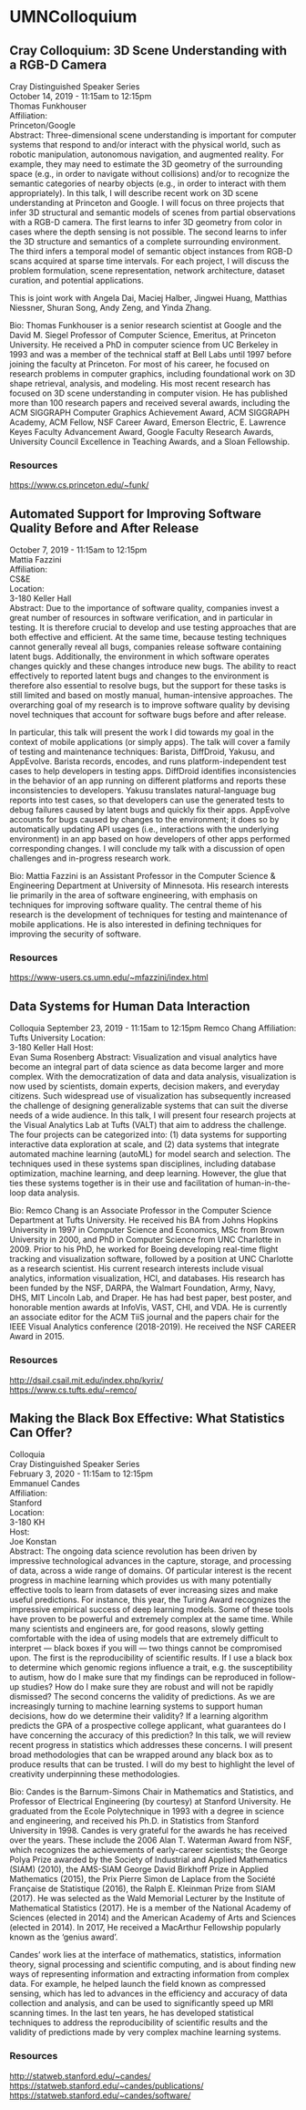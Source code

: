 # UMNColloquium

## Cray Colloquium: 3D Scene Understanding with a RGB-D Camera
 Cray Distinguished Speaker Series   
October 14, 2019 - 11:15am to 12:15pm   
Thomas Funkhouser   
Affiliation:      
Princeton/Google   
Abstract: Three-dimensional scene understanding is important for computer systems
that respond to and/or interact with the physical world, such as robotic
manipulation, autonomous navigation, and augmented reality.  For
example, they may need to estimate the 3D geometry of the surrounding
space (e.g., in order to navigate without collisions) and/or to
recognize the semantic categories of nearby objects (e.g., in order to
interact with them appropriately).   In this talk, I will describe
recent work on 3D scene understanding at Princeton and Google.   I will
focus on three projects that infer 3D structural and semantic models of
scenes from partial observations with a RGB-D camera.   The first learns
to infer 3D geometry from color in cases where the depth sensing is not
possible.  The second learns to infer the 3D structure and semantics of
a complete surrounding environment.  The third infers a temporal model
of semantic object instances from RGB-D scans acquired at sparse time
intervals.   For each project, I will discuss the problem formulation,
scene representation, network architecture, dataset curation, and
potential applications.

This is joint work with Angela Dai, Maciej Halber, Jingwei Huang,
Matthias Niessner, Shuran Song, Andy Zeng, and Yinda Zhang.


Bio: Thomas Funkhouser is a senior research scientist at Google and the David
M. Siegel Professor of Computer Science, Emeritus, at Princeton
University.  He received a PhD in computer science from UC Berkeley in
1993 and was a member of the technical staff at Bell Labs until 1997
before joining the faculty at Princeton.  For most of his career, he
focused on research problems in computer graphics, including
foundational work on 3D shape retrieval, analysis, and modeling.   His
most recent research has focused on 3D scene understanding in computer
vision.   He has published more than 100 research papers and received
several awards, including the ACM SIGGRAPH Computer Graphics Achievement
Award, ACM SIGGRAPH Academy, ACM Fellow, NSF Career Award, Emerson
Electric, E. Lawrence Keyes Faculty Advancement Award, Google Faculty
Research Awards, University Council Excellence in Teaching Awards, and a
Sloan Fellowship.
### Resources
https://www.cs.princeton.edu/~funk/  
## Automated Support for Improving Software Quality Before and After Release
October 7, 2019 - 11:15am to 12:15pm  
Mattia Fazzini  
Affiliation:  
CS&E  
Location:   
3-180 Keller Hall  
Abstract: Due to the importance of software quality, companies invest a great number of resources in software verification, and in particular in testing. It is therefore crucial to develop and use testing approaches that are both effective and efficient. At the same time, because testing techniques cannot generally reveal all bugs, companies release software containing latent bugs. Additionally, the environment in which software operates changes quickly and these changes introduce new bugs. The ability to react effectively to reported latent bugs and changes to the environment is therefore also essential to resolve bugs, but the support for these tasks is still limited and based on mostly manual, human-intensive approaches. The overarching goal of my research is to improve software quality by devising novel techniques that account for software bugs before and after release.  

In particular, this talk will present the work I did towards my goal in the context of mobile applications (or simply apps). The talk will cover a family of testing and maintenance techniques: Barista, DiffDroid, Yakusu, and AppEvolve. Barista records, encodes, and runs platform-independent test cases to help developers in testing apps. DiffDroid identifies inconsistencies in the behavior of an app running on different platforms and reports these inconsistencies to developers. Yakusu translates natural-language bug reports into test cases, so that developers can use the generated tests to debug failures caused by latent bugs and quickly fix their apps. AppEvolve accounts for bugs caused by changes to the environment; it does so by automatically updating API usages (i.e., interactions with the underlying environment) in an app based on how developers of other apps performed corresponding changes. I will conclude my talk with a discussion of open challenges and in-progress research work.  

Bio: Mattia Fazzini is an Assistant Professor in the Computer Science & Engineering Department at University of Minnesota. His research interests lie primarily in the area of software engineering, with emphasis on techniques for improving software quality. The central theme of his research is the development of techniques for testing and maintenance of mobile applications. He is also interested in defining techniques for improving the security of software.  
### Resources
https://www-users.cs.umn.edu/~mfazzini/index.html  

## Data Systems for Human Data Interaction
Colloquia 
September 23, 2019 - 11:15am to 12:15pm 
Remco Chang 
Affiliation:  
Tufts University 
Location:   
3-180 Keller Hall
Host:  
Evan Suma Rosenberg 
Abstract: Visualization and visual analytics have become an integral part of data science as data become larger and more complex. With the democratization of data and data analysis, visualization is now used by scientists, domain experts, decision makers, and everyday citizens. Such widespread use of visualization has subsequently increased the challenge of designing generalizable systems that can suit the diverse needs of a wide audience. In this talk, I will present four research projects at the Visual Analytics Lab at Tufts (VALT) that aim to address the challenge. The four projects can be categorized into: (1) data systems for supporting interactive data exploration at scale, and (2) data systems that integrate automated machine learning (autoML) for model search and selection. The techniques used in these systems span disciplines, including database optimization, machine learning, and deep learning. However, the glue that ties these systems together is in their use and facilitation of human-in-the-loop data analysis.
 
Bio: Remco Chang is an Associate Professor in the Computer Science Department at Tufts University. He received his BA from Johns Hopkins University in 1997 in Computer Science and Economics, MSc from Brown University in 2000, and PhD in Computer Science from UNC Charlotte in 2009. Prior to his PhD, he worked for Boeing developing real-time flight tracking and visualization software, followed by a position at UNC Charlotte as a research scientist. His current research interests include visual analytics, information visualization, HCI, and databases. His research has been funded by the NSF, DARPA, the Walmart Foundation, Army, Navy, DHS, MIT Lincoln Lab, and Draper. He has had best paper, best poster, and honorable mention awards at InfoVis, VAST, CHI, and VDA. He is currently an associate editor for the ACM TiiS journal and the papers chair for the IEEE Visual Analytics conference (2018-2019). He received the NSF CAREER Award in 2015.

### Resources
http://dsail.csail.mit.edu/index.php/kyrix/  
https://www.cs.tufts.edu/~remco/


## Making the Black Box Effective: What Statistics Can Offer?

Colloquia  
Cray Distinguished Speaker Series  
February 3, 2020 - 11:15am to 12:15pm  
Emmanuel Candes  
Affiliation:   
Stanford  
Location:   
3-180 KH  
Host:   
Joe Konstan  
Abstract: The ongoing data science revolution has been driven by impressive technological advances in the capture, storage, and processing of data, across a wide range of domains. Of particular interest is the recent progress in machine learning which provides us with many potentially effective tools to learn from datasets of ever increasing sizes and make useful predictions. For instance, this year, the Turing Award recognizes the impressive empirical success of deep learning models. Some of these tools have proven to be powerful and extremely complex at the same time. While many scientists and engineers are, for good reasons, slowly getting comfortable with the idea of using models that are extremely difficult to interpret — black boxes if you will — two things cannot be compromised upon. The first is the reproducibility of scientific results. If I use a black box to determine which genomic regions influence a trait, e.g. the susceptibility to autism, how do I make sure that my findings can be reproduced in follow-up studies?  How do I make sure they are robust and will not be rapidly dismissed? The second concerns the validity of predictions. As we are increasingly turning to machine learning systems to support human decisions, how do we determine their validity? If a learning algorithm predicts the GPA of a prospective college applicant, what guarantees do I have concerning the accuracy of this prediction? In this talk, we will review recent progress in statistics which addresses these concerns. I will present broad methodologies that can be wrapped around any black box as to produce results that can be trusted. I will do my best to highlight the level of creativity underpinning these methodologies.  

Bio: Candes is the Barnum-Simons Chair in Mathematics and Statistics, and Professor of Electrical Engineering (by courtesy) at Stanford University. He graduated from the Ecole Polytechnique in 1993 with a degree in science and engineering, and received his Ph.D. in Statistics from Stanford University in 1998.
Candes is very grateful for the awards he has received over the years. These include the 2006 Alan T. Waterman Award from NSF, which recognizes the achievements of early-career scientists; the George Polya Prize awarded by the Society of Industrial and Applied Mathematics (SIAM) (2010), the AMS-SIAM George David Birkhoff Prize in Applied Mathematics (2015), the Prix Pierre Simon de Laplace from the Société Française de Statistique (2016), the Ralph E. Kleinman Prize from SIAM (2017). He was selected as the Wald Memorial Lecturer by the Institute of Mathematical Statistics (2017). He is a member of the National Academy of Sciences (elected in 2014) and the American Academy of Arts and Sciences (elected in 2014). In 2017, He received a MacArthur Fellowship popularly known as the ‘genius award’.  
 
Candes’ work lies at the interface of mathematics, statistics, information theory, signal processing and scientific computing, and is about finding new ways of representing information and extracting information from complex data. For example, he helped launch the field known as compressed sensing, which has led to advances in the efficiency and accuracy of data collection and analysis, and can be used to significantly speed up MRI scanning times. In the last ten years, he has developed statistical techniques to address the reproducibility of scientific results and the validity of predictions made by very complex machine learning systems. 

### Resources
http://statweb.stanford.edu/~candes/ 
https://statweb.stanford.edu/~candes/publications/ 
https://statweb.stanford.edu/~candes/software/ 
